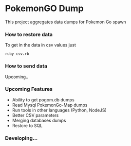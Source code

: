# PokemonGO Dump

This project aggregates data dumps for Pokemon Go spawn

### How to restore data

To get in the data in csv values just
```
ruby csv.rb
```

### How to send data

Upcoming..

### Upcoming Features

* Ability to get pogom.db dumps
* Read Mysql PokemonGo-Map dumps
* Run tools in other languages (Python, NodeJS)
* Better CSV parameters
* Merging databases dumps
* Restore to SQL

### Developing...
